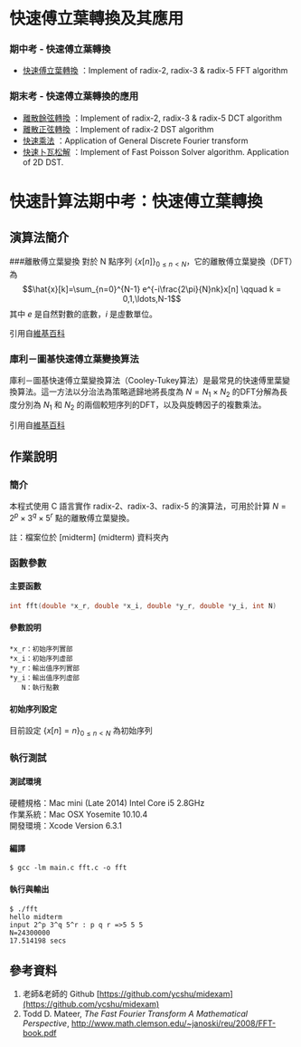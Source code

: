 # 快速傅立葉轉換及其應用

### 期中考 - 快速傅立葉轉換
 * [快速傅立葉轉換](https://github.com/andylee830914/Fast_Fourier_Transform) ：Implement of radix-2, radix-3 & radix-5 FFT algorithm

### 期末考 - 快速傅立葉轉換的應用
 * [離散餘弦轉換](https://github.com/andylee830914/Fast_Fourier_Transform/tree/DCT) ：Implement of radix-2, radix-3 & radix-5 DCT algorithm
 * [離散正弦轉換](https://github.com/andylee830914/Fast_Fourier_Transform/tree/DST) ：Implement of radix-2 DST algorithm
 * [快速乘法](https://github.com/andylee830914/Fast_Fourier_Transform/tree/multiplication) ：Application of General Discrete Fourier transform
 * [快速卜瓦松解](https://github.com/andylee830914/Fast_Fourier_Transform/tree/FPS) ：Implement of Fast Poisson Solver algorithm. Application of 2D DST.

# 快速計算法期中考：快速傅立葉轉換


## 演算法簡介
###離散傅立葉變換
對於 N 點序列 $\left\{x[n]\right\}_{0\le n <N}$，它的離散傅立葉變換（DFT）為
$$\hat{x}[k]=\sum_{n=0}^{N-1} e^{-i\frac{2\pi}{N}nk}x[n] \qquad k = 0,1,\ldots,N-1$$
其中 $e$ 是自然對數的底數，$i$ 是虛數單位。

引用自[維基百科](http://zh.wikipedia.org/wiki/离散傅里叶变换)


### 庫利－圖基快速傅立葉變換算法
庫利－圖基快速傅立葉變換算法（Cooley-Tukey算法）是最常見的快速傅里葉變換算法。這一方法以分治法為策略遞歸地將長度為 $N = N_1\times N_2$ 的DFT分解為長度分別為 $N_1$ 和 $N_2$ 的兩個較短序列的DFT，以及與旋轉因子的複數乘法。

引用自[維基百科](http://zh.wikipedia.org/wiki/库利－图基快速傅里叶变换算法)

## 作業說明
### 簡介
本程式使用 C 語言實作 radix-2、radix-3、radix-5 的演算法，可用於計算 $N=2^p\times 3^q \times 5^r$ 點的離散傅立葉變換。

註：檔案位於 [midterm] (midterm) 資料夾內

### 函數參數
#### 主要函數
````C
int fft(double *x_r, double *x_i, double *y_r, double *y_i, int N)
````
#### 參數說明

	*x_r：初始序列實部
	*x_i：初始序列虛部
	*y_r：輸出值序列實部
	*y_i：輸出值序列虛部
	   N：執行點數

#### 初始序列設定

目前設定 $\left\{x[n]=n\right\}_{0\le n <N}$ 為初始序列


### 執行測試
#### 測試環境
硬體規格：Mac mini (Late 2014) Intel Core i5 2.8GHz
<br>作業系統：Mac OSX Yosemite 10.10.4
<br>開發環境：Xcode Version 6.3.1
#### 編譯
````Shell
$ gcc -lm main.c fft.c -o fft
````
#### 執行與輸出
````Shell
$ ./fft
hello midterm
input 2^p 3^q 5^r : p q r =>5 5 5
N=24300000
17.514198 secs
````
## 參考資料
1. 老師&老師的 Github [https://github.com/ycshu/midexam](https://github.com/ycshu/midexam)
2. Todd D. Mateer, *The Fast Fourier Transform
A Mathematical Perspective*, <http://www.math.clemson.edu/~janoski/reu/2008/FFT-book.pdf>
